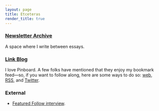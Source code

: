 ```yaml
---
layout: page
title: Etceteras
render_title: true
---
```


### [Newsletter Archive](https://buttondown.email/distillations/archive)

A space where I write between essays.

### [Link Blog](/substrate)

I love Pinboard. A few folks have mentioned that they enjoy my bookmark feed—so, if you want to follow along, here are some ways to do so: [web](https://pinboard.in/u:jasdev/), [RSS](http://feeds.pinboard.in/rss/u:jasdev/), and [Twitter](https://twitter.com/_substrate).

### External

- [Featured Follow interview](https://medium.com/featuredfollow/featured-follow-jasdev-singh-2c5042abe3f6#.ve0gnopzq).
